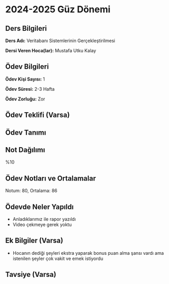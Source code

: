 # 2024-2025 Güz Dönemi

## Ders Bilgileri
**Ders Adı:** Veritabanı Sistemlerinin Gerçekleştirilmesi

**Dersi Veren Hoca(lar):** Mustafa Utku Kalay

## Ödev Bilgileri

**Ödev Kişi Sayısı:** 1

**Ödev Süresi:** 2-3 Hafta

**Ödev Zorluğu:** Zor

## Ödev Teklifi (Varsa)


## Ödev Tanımı


## Not Dağılımı
%10

## Ödev Notları ve Ortalamalar
Notum: 80, Ortalama: 86

## Ödevde Neler Yapıldı
* Anladıklarımız ile rapor yazıldı
* Video çekmeye gerek yoktu

## Ek Bilgiler (Varsa)
* Hocanın dediği şeyleri ekstra yaparak bonus puan alma şansı vardı ama istenilen şeyler çok vakit ve emek istiyordu

## Tavsiye (Varsa)
